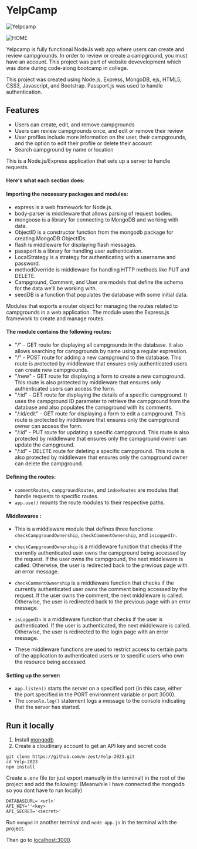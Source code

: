 # YelpCamp

![Yelpcamp](https://user-images.githubusercontent.com/55718487/225575343-6a6f7982-c336-4452-a638-f5e58a9916c7.jpeg)

![HOME](https://user-images.githubusercontent.com/55718487/225570167-5cc232f8-b95c-43e4-be8c-72c4957dcc4c.jpeg)


Yelpcamp is fully functional NodeJs web app where users can create and review campgrounds. In order to review or create a campground, you must have an account. This project was part of website devevelopment which was done during code-along bootcamp in college.

This project was created using Node.js, Express, MongoDB, ejs, HTML5, CSS3, Javascript, and Bootstrap. Passport.js was used to handle authentication.  

## Features
* Users can create, edit, and remove campgrounds
* Users can review campgrounds once, and edit or remove their review
* User profiles include more information on the user, their campgrounds, and the option to edit their profile or delete their account
* Search campground by name or location

This is a Node.js/Express application that sets up a server to handle requests.

#### Here's what each section does:

#### Importing the necessary packages and modules:

* express is a web framework for Node.js.
* body-parser is middleware that allows parsing of request bodies.
* mongoose is a library for connecting to MongoDB and working with data.
* ObjectID is a constructor function from the mongodb package for creating MongoDB ObjectIDs.
* flash is middleware for displaying flash messages.
* passport is a library for handling user authentication.
* LocalStrategy is a strategy for authenticating with a username and password.
* methodOverride is middleware for handling HTTP methods like PUT and DELETE.
* Campground, Comment, and User are models that define the schema for the data we'll be working with.
* seedDB is a function that populates the database with some initial data.

Modules that exports a router object for managing the routes related to campgrounds in a web application. The module uses the Express.js framework to create and manage routes.

#### The module contains the following routes:

* "/" - GET route for displaying all campgrounds in the database. It also allows searching for campgrounds by name using a regular expression.
* "/" - POST route for adding a new campground to the database. This route is protected by middleware that ensures only authenticated users can create new campgrounds.
* "/new" - GET route for displaying a form to create a new campground. This route is also protected by middleware that ensures only authenticated users can access the form.
* "/:id" - GET route for displaying the details of a specific campground. It uses the campground ID parameter to retrieve the campground from the database and also populates the campground with its comments.
* "/:id/edit" - GET route for displaying a form to edit a campground. This route is protected by middleware that ensures only the campground owner can access the form.
* "/:id" - PUT route for updating a specific campground. This route is also protected by middleware that ensures only the campground owner can update the campground.
* "/:id" - DELETE route for deleting a specific campground. This route is also protected by middleware that ensures only the campground owner can delete the campground.
 
#### Defining the routes:

* `commentRoutes`, `campgroundRoutes`, and `indexRoutes` are modules that handle requests to specific routes.
* `app.use()` mounts the route modules to their respective paths.

#### Middlewares :

* This is a middleware module that defines three functions: `checkCampgroundOwnership`, `checkCommentOwnership`, and `isLoggedIn`.

* `checkCampgroundOwnership` is a middleware function that checks if the currently authenticated user owns the campground being accessed by the request. If the user owns the campground, the next middleware is called. Otherwise, the user is redirected back to the previous page with an error message.

* `checkCommentOwnership` is a middleware function that checks if the currently authenticated user owns the comment being accessed by the request. If the user owns the comment, the next middleware is called. Otherwise, the user is redirected back to the previous page with an error message.

* `isLoggedIn` is a middleware function that checks if the user is authenticated. If the user is authenticated, the next middleware is called. Otherwise, the user is redirected to the login page with an error message.

* These middleware functions are used to restrict access to certain parts of the application to authenticated users or to specific users who own the resource being accessed.

#### Setting up the server:

* `app.listen()` starts the server on a specified port (in this case, either the port specified in the PORT environment variable or port 3000).
* The `console.log()` statement logs a message to the console indicating that the server has started.

## Run it locally
1. Install [mongodb](https://www.mongodb.com/)
2. Create a cloudinary account to get an API key and secret code

```
git clone https://github.com/m-zest/Yelp-2023.git
cd Yelp-2023
npm install
```

Create a .env file (or just export manually in the terminal) in the root of the project and add the following:  (Meanwhile I have connected the mongodb so you dont have to run locally)

```
DATABASEURL='<url>'
API_KEY=''<key>
API_SECRET='<secret>'
```

Run ```mongod``` in another terminal and ```node app.js``` in the terminal with the project.  

Then go to [localhost:3000](http://localhost:3000/).






